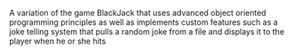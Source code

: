 A variation of the game BlackJack that uses advanced object oriented programming principles as well as implements custom features such as a joke telling system that pulls a random joke from a file and displays it to the player when he or she hits
